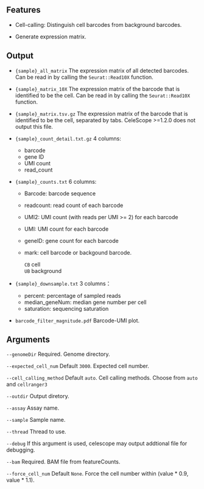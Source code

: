 ## Features
- Cell-calling: Distinguish cell barcodes from background barcodes. 

- Generate expression matrix.

## Output
- `{sample}_all_matrix` The expression matrix of all detected barcodes. 
    Can be read in by calling the `Seurat::Read10X` function.

- `{sample}_matrix_10X` The expression matrix of the barcode that is identified to be the cell. 
Can be read in by calling the `Seurat::Read10X` function.

- `{sample}_matrix.tsv.gz` The expression matrix of the barcode that is identified to be the cell, separated by tabs. 
CeleScope >=1.2.0 does not output this file.

- `{sample}_count_detail.txt.gz` 4 columns: 
    - barcode  
    - gene ID  
    - UMI count  
    - read_count  

- `{sample}_counts.txt` 6 columns:
    - Barcode: barcode sequence
    - readcount: read count of each barcode
    - UMI2: UMI count (with reads per UMI >= 2) for each barcode
    - UMI: UMI count for each barcode
    - geneID: gene count for each barcode
    - mark: cell barcode or backgound barcode.

        `CB` cell  
        `UB` background  

- `{sample}_downsample.txt` 3 columns：
    - percent: percentage of sampled reads
    - median_geneNum: median gene number per cell
    - saturation: sequencing saturation

- `barcode_filter_magnitude.pdf` Barcode-UMI plot.


## Arguments
`--genomeDir` Required. Genome directory.

`--expected_cell_num` Default `3000`. Expected cell number.

`--cell_calling_method` Default `auto`. Cell calling methods. Choose from `auto` and `cellranger3`

`--outdir` Output diretory.

`--assay` Assay name.

`--sample` Sample name.

`--thread` Thread to use.

`--debug` If this argument is used, celescope may output addtional file for debugging.

`--bam` Required. BAM file from featureCounts.

`--force_cell_num` Default `None`. Force the cell number within (value * 0.9, value * 1.1).

